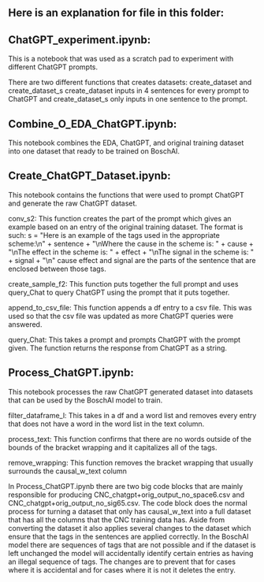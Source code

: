 ## Here is an explanation for file in this folder:

## ChatGPT_experiment.ipynb:
This is a notebook that was used as a scratch pad to experiment with different ChatGPT prompts.

There are two different functions that creates datasets: create_dataset and create_dataset_s 
create_dataset inputs in 4 sentences for every prompt to ChatGPT and create_dataset_s only inputs in one sentence to the prompt. 

## Combine_O_EDA_ChatGPT.ipynb:
This notebook combines the EDA, ChatGPT, and original training dataset into one dataset that ready to be trained on BoschAI.

## Create_ChatGPT_Dataset.ipynb:
This notebook contains the functions that were used to prompt ChatGPT and generate the raw ChatGPT dataset.

conv_s2: This function creates the part of the prompt which gives an example based on an entry of the original training dataset. The format is such: s = "Here is an example of the tags used in the appropriate scheme:\n" + sentence + "\nWhere the cause in the scheme is: " + cause + "\nThe effect in the scheme is: " + effect + "\nThe signal in the scheme is: " + signal + "\n"
cause effect and signal are the parts of the sentence that are enclosed between those tags.


create_sample_f2: This function puts together the full prompt and uses query_Chat to query ChatGPT using the prompt that it puts together. 

append_to_csv_file: This function appends a df entry to a csv file. This was used so that the csv file was updated as more ChatGPT queries were answered.

query_Chat: This takes a prompt and prompts ChatGPT with the prompt given. The function returns the response from ChatGPT as a string.



## Process_ChatGPT.ipynb:
This notebook processes the raw ChatGPT generated dataset into datasets that can be used by the BoschAI model to train. 

filter_dataframe_l: This takes in a df and a word list and removes every entry that does not have a word in the word list in the text column.

process_text: This function confirms that there are no words outside of the bounds of the bracket wrapping and it capitalizes all of the tags.

remove_wrapping: This function removes the bracket wrapping that usually surrounds the causal_w_text column

In Process_ChatGPT.ipynb there are two big code blocks that are mainly responsible for producing CNC_chatgpt+orig_output_no_space6.csv and CNC_chatgpt+orig_output_no_sig65.csv. The code block does the normal process for turning a dataset that only has causal_w_text into a full dataset that has all the columns that the CNC training data has. Aside from converting the dataset it also applies several changes to the dataset which ensure that the tags in the sentences are applied correctly. In the BoschAI model there are sequences of tags that are not possible and if the dataset is left unchanged the model will accidentally identify certain entries as having an illegal sequence of tags. The changes are to prevent that for cases where it is accidental and for cases where it is not it deletes the entry.
